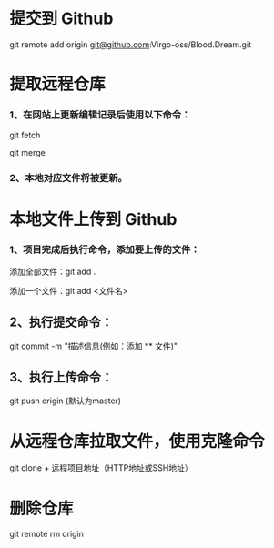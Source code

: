 # 提交到 Github

git remote add origin git@github.com:Virgo-oss/Blood.Dream.git

# 提取远程仓库

### 1、在网站上更新编辑记录后使用以下命令：

git fetch

git merge

### 2、本地对应文件将被更新。

# 本地文件上传到 Github

### 1、项目完成后执行命令，添加要上传的文件：

添加全部文件：git add .

添加一个文件：git add <文件名>

## 2、执行提交命令：

git commit -m "描述信息(例如：添加 ** 文件)"

## 3、执行上传命令：

git push origin <branch> (默认为master)

# 从远程仓库拉取文件，使用克隆命令

git clone + 远程项目地址（HTTP地址或SSH地址）

# 删除仓库

git remote rm origin
